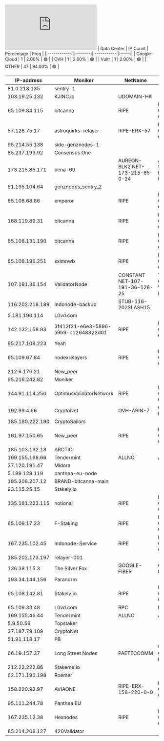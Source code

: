 ![Diagramm](https://github.com/obajay/StateSync-snapshots/blob/main/Projects/Bitcanna/1/README.md)
| Data Center | IP Count | Percentage | Freq |
|:------------:|:--------:|:-----------:|:-----:|
| Google-Cloud | 1 | 2.00% | 🟢 |
| OVH | 1 | 2.00% | 🟢 |
| Vultr | 1 | 2.00% | 🟢 |
| OTHER | 47 | 94.00% | 🟢 |

<!-- START_TABLE -->
| IP-address | Moniker | NetName | Organization |
|-------------|-------------|-------------|-------------|
| 81.0.218.135 | sentry-1 |  |  |
| 103.19.25.132 | KJINC.io | UDOMAIN-HK |  |
| 65.109.84.115 | bitcanna | RIPE | RIPE Network Coordination Centre |
| 57.128.75.17 | astroquirks-relayer | RIPE-ERX-57 | RIPE Network Coordination Centre |
| 95.214.55.138 | side-genznodes-1 |  |  |
| 85.237.193.92 | Consensus One |  |  |
| 173.215.85.171 | bcna-69 | AUREON-BLK2 NET-173-215-85-0-24 | Aureon Network Services MI FIBER URBANDALE |
| 51.195.104.64 | genznodes_sentry_2 |  |  |
| 65.108.68.86 | emperor | RIPE | RIPE Network Coordination Centre |
| 168.119.89.31 | bitcanna | RIPE | RIPE Network Coordination Centre |
| 65.108.131.190 | bitcanna | RIPE | RIPE Network Coordination Centre |
| 65.108.196.251 | sxlmnwb | RIPE | RIPE Network Coordination Centre |
| 107.191.36.154 | ValidatorNode | CONSTANT NET-107-191-36-128-25 | The Constant Company, LLC Vultr Holdings, LLC |
| 116.202.218.189 | Indonode-backup | STUB-116-202SLASH15 |  |
| 5.181.190.114 | L0vd.com |  |  |
| 142.132.158.93 | 3f412f21-e6e3-5896-a9b9-c12648822d01 | RIPE | RIPE Network Coordination Centre |
| 95.217.109.223 | Yeah |  |  |
| 65.109.67.84 | nodexrelayers | RIPE | RIPE Network Coordination Centre |
| 212.6.176.21 | New_peer |  |  |
| 95.216.242.82 | Moniker |  |  |
| 144.91.114.250 | OptimusValidatorNetwork | RIPE | RIPE Network Coordination Centre |
| 192.99.4.66 | CryptoNet | OVH-ARIN-7 | OVH Hosting, Inc. |
| 185.180.222.190 | CryptoSailors |  |  |
| 161.97.150.65 | New_peer | RIPE | RIPE Network Coordination Centre |
| 185.103.132.18 | ARCTIC |  |  |
| 169.155.168.66 | Tendermint | ALLNO | Allnodes Inc |
| 37.120.191.47 | Midora |  |  |
| 5.189.128.119 | panthea-eu-node |  |  |
| 185.208.207.12 | BRAND-bitcanna-main |  |  |
| 93.115.25.15 | Stakely.io |  |  |
| 135.181.223.115 | notional | RIPE | RIPE Network Coordination Centre |
| 65.109.17.23 | F-Staking | RIPE | RIPE Network Coordination Centre |
| 167.235.102.45 | Indonode-Service | RIPE | RIPE Network Coordination Centre |
| 185.202.173.197 | relayer-001 |  |  |
| 136.38.115.3 | The Silver Fox | GOOGLE-FIBER | Google Fiber Inc. |
| 193.34.144.156 | Paranorm |  |  |
| 65.108.142.81 | Stakely.io | RIPE | RIPE Network Coordination Centre |
| 65.109.33.48 | L0vd.com | RPC | RIPE | RIPE Network Coordination Centre |
| 169.155.46.44 | Tendermint | ALLNO | Allnodes Inc |
| 5.9.50.59 | Topstaker |  |  |
| 37.187.79.109 | CryptoNet |  |  |
| 51.91.118.17 | PB |  |  |
| 66.19.157.37 | Long Street Nodes | PAETECCOMM | Windstream Communications LLC |
| 212.23.222.86 | Stakeme.io |  |  |
| 62.171.190.198 | Roemer |  |  |
| 158.220.92.97 | AVIAONE | RIPE-ERX-158-220-0-0 | RIPE Network Coordination Centre |
| 95.111.244.78 | Panthea EU |  |  |
| 167.235.12.38 | Hexnodes | RIPE | RIPE Network Coordination Centre |
| 85.214.208.127 | 420Validator |  |  |

<!-- END_TABLE -->